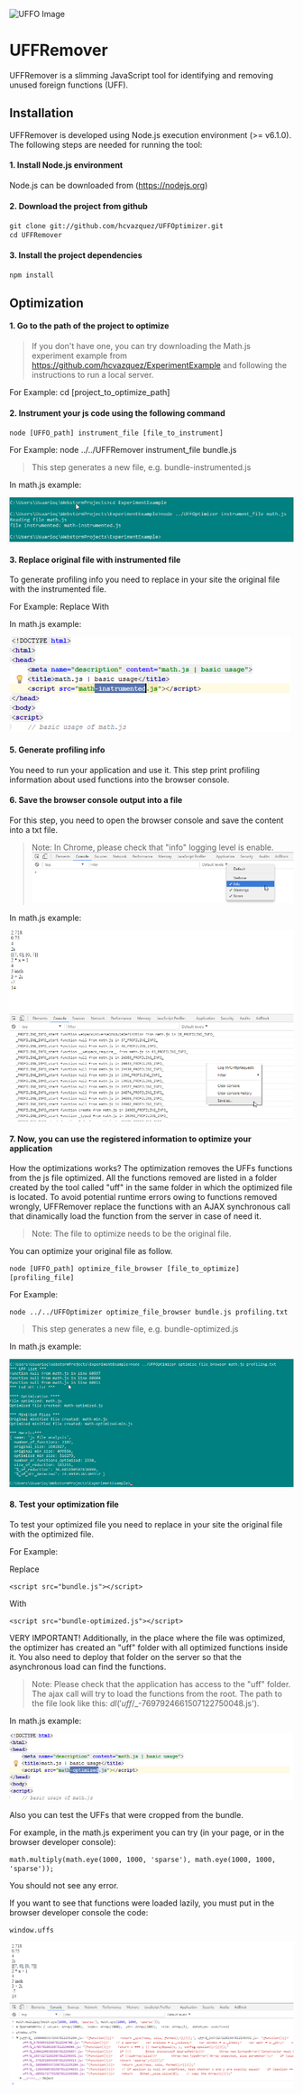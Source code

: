 ![UFFO Image](http://fs5.directupload.net/images/170302/d5zleuc5.png)
# UFFRemover

UFFRemover is a slimming JavaScript tool for identifying and removing unused foreign functions (UFF).

## Installation

UFFRemover is developed using Node.js execution environment (>= v6.1.0). The following steps are needed for running the tool:

#### 1. Install Node.js environment
Node.js can be downloaded from (https://nodejs.org)

#### 2. Download the project from github

    git clone git://github.com/hcvazquez/UFFOptimizer.git
    cd UFFRemover

#### 3. Install the project dependencies

    npm install

## Optimization

#### 1. Go to the path of the project to optimize

> If you don't have one, you can try downloading the Math.js experiment example from https://github.com/hcvazquez/ExperimentExample and following the instructions to run a local server.

For Example:
	cd [project_to_optimize_path]

#### 2. Instrument your js code using the following command

	node [UFFO_path] instrument_file [file_to_instrument]

For Example:
	node ../../UFFRemover instrument_file bundle.js

> This step generates a new file, e.g. bundle-instrumented.js

In math.js example:

![image](https://github.com/hcvazquez/UFFOptimizer/blob/master/experiment/img/instrument.png)

#### 3. Replace original file with instrumented file

To generate profiling info you need to replace in your site the original file with the instrumented file.

For Example:
Replace
	<script src="bundle.js"></script>
With
	<script src="bundle-instrumented.js"></script>

In math.js example:

![image](https://github.com/hcvazquez/UFFOptimizer/blob/master/experiment/img/replace-instrumented.png)

#### 5. Generate profiling info

You need to run your application and use it. This step print profiling information about used functions into the browser console.

#### 6. Save the browser console output into a file

For this step, you need to open the browser console and save the content into a txt file.

> Note: In Chrome, please check that "info" logging level is enable. ![image](https://github.com/hcvazquez/UFFOptimizer/blob/master/experiment/img/hide_all.png)

In math.js example:

![image](https://github.com/hcvazquez/UFFOptimizer/blob/master/experiment/img/profiling.png)

#### 7. Now, you can use the registered information to optimize your application

How the optimizations works?
The optimization removes the UFFs functions from the js file optimized. All the functions removed are listed in a folder created by the tool called "uff" in the same folder in which the optimized file is located. To avoid potential runtime errors owing to functions removed wrongly, UFFRemover replace the functions with an AJAX synchronous call that dinamically load the function from the server in case of need it.

> Note: The file to optimize needs to be the original file.

You can optimize your original file as follow.

	node [UFFO_path] optimize_file_browser [file_to_optimize] [profiling_file]

For Example:

	node ../../UFFOptimizer optimize_file_browser bundle.js profiling.txt

> This step generates a new file, e.g. bundle-optimized.js

In math.js example:

![image](https://github.com/hcvazquez/UFFOptimizer/blob/master/experiment/img/optimization.png)

#### 8. Test your optimization file

To test your optimized file you need to replace in your site the original file with the optimized file.

For Example:

Replace

	<script src="bundle.js"></script>

With

	<script src="bundle-optimized.js"></script>

VERY IMPORTANT! Additionally, in the place where the file was optimized, the optimizer has created an "uff" folder with all optimized functions inside it. You also need to deploy that folder on the server so that the asynchronous load can find the functions.

> Note: Please check that the application has access to the "uff" folder. The ajax call will try to load the functions from the root. The path to the file look like this: $dl ('uff/$_-7697924661507122750048.js').

In math.js example:

![image](https://github.com/hcvazquez/UFFOptimizer/blob/master/experiment/img/replace-optimized.png)


Also you can test the UFFs that were cropped from the bundle.

For example, in the math.js experiment you can try (in your page, or in the browser developer console):

	math.multiply(math.eye(1000, 1000, 'sparse'), math.eye(1000, 1000, 'sparse'));

You should not see any error.

If you want to see that functions were loaded lazily, you must put in the browser developer console the code:

	window.uffs

![image](https://github.com/hcvazquez/UFFOptimizer/blob/master/experiment/img/testing-optimization.png)
